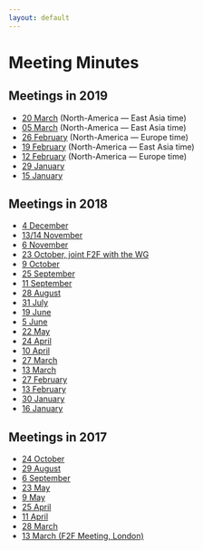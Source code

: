 ```yaml
---
layout: default
---
```


# Meeting Minutes

## Meetings in 2019

* [20 March](./2019/2019-03-20-pbg) (North-America — East Asia time)
* [05 March](./2019/2019-03-05-pbg) (North-America — East Asia time)
* [26 February](./2019/2019-02-26-pbg) (North-America — Europe time)
* [19 February](./2019/2019-02-19-pbg) (North-America — East Asia time)
* [12 February](./2019/2019-02-12-pbg) (North-America — Europe time)
* [29 January](./2019/2019-01-29-pbg)
* [15 January](./2019/2019-01-15-pbg)


## Meetings in 2018

* [4 December](./2018/2018-12-04-pbg)
* [13/14 November](./2018/2018-11-14-pbg)
* [6 November](./2018/2018-11-06-pbg)
* [23 October, joint F2F with the WG](https://www.w3.org/publishing/groups/publ-wg/Meetings/Minutes/2018/2018-10-23-pwg.html#section1)
* [9 October](./2018/2018-10-09-pbg)
* [25 September](./2018/2018-09-25-pbg)
* [11 September](./2018/2018-09-11-pbg)
* [28 August](https://www.w3.org/2018/08/28-pbg-minutes.html)
* [31 July](./2018/2018-07-31-pbg)
* [19 June](./2018/2018-06-19-pbg)
* [5 June](./2018/2018-06-05-pbg)
* [22 May](./2018/2018-05-22-pbg)
* [24 April](./2018/2018-04-24-pbg)
* [10 April](./2018/2018-04-10-pbg)
* [27 March](./2018/2018-03-27-pbg)
* [13 March](./2018/2018-03-13-minutes)
* [27 February](./2018/2018-02-27-minutes)
* [13 February](https://www.w3.org/2018/02/13-pbg-minutes.html)
* [30 January](https://www.w3.org/2018/01/30-pbg-minutes.html)
* [16 January](https://www.w3.org/2018/01/16-pbg-minutes.html)


## Meetings in 2017
* [24 October](https://www.w3.org/2017/10/24-pbg-minutes.html)
* [29 August](https://www.w3.org/2017/08/29-pbg-minutes.html)
* [6 September](https://www.w3.org/2017/06/06-pbg-minutes.html)
* [23 May](https://www.w3.org/2017/05/23-pbg-minutes.html)
* [9 May](https://www.w3.org/2017/05/09-pbg-minutes.html)
* [25 April](https://www.w3.org/2017/04/25-pbg-minutes.html)
* [11 April](https://www.w3.org/2017/04/11-pbg-minutes.html)
* [28 March](https://www.w3.org/2017/03/28-pbg-minutes.html)
* [13 March (F2F Meeting, London)](https://www.w3.org/2017/03/13-pbg-minutes.html)
